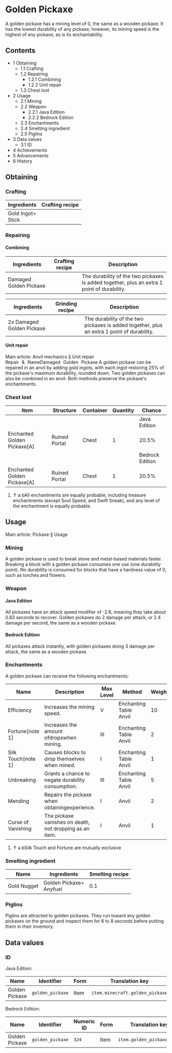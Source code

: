 # Golden Pickaxe
A golden pickaxe has a mining level of 0, the same as a wooden pickaxe. It has the lowest durability of any pickaxe; however, its mining speed is the highest of any pickaxe, as is its enchantability.

## Contents
- 1 Obtaining
	- 1.1 Crafting
	- 1.2 Repairing
		- 1.2.1 Combining
		- 1.2.2 Unit repair
	- 1.3 Chest loot
- 2 Usage
	- 2.1 Mining
	- 2.2 Weapon
		- 2.2.1 Java Edition
		- 2.2.2 Bedrock Edition
	- 2.3 Enchantments
	- 2.4 Smelting ingredient
	- 2.5 Piglins
- 3 Data values
	- 3.1 ID
- 4 Achievements
- 5 Advancements
- 6 History

## Obtaining
### Crafting
| Ingredients           | Crafting recipe |
|-----------------------|-----------------|
| Gold Ingot+<br/>Stick |                 |

### Repairing
#### Combining
| Ingredients            | Crafting recipe | Description                                                                                |
|------------------------|-----------------|--------------------------------------------------------------------------------------------|
| Damaged Golden Pickaxe |                 | The durability of the two pickaxes is added together, plus an extra 1 point of durability. |

| Ingredients               | Grinding recipe | Description                                                                                |
|---------------------------|-----------------|--------------------------------------------------------------------------------------------|
| 2x Damaged Golden Pickaxe |                 | The durability of the two pickaxes is added together, plus an extra 1 point of durability. |

#### Unit repair
Main article: Anvil mechanics § Unit repair
Repair & NameDamaged Golden Pickaxe
A golden pickaxe can be repaired in an anvil by adding gold ingots, with each ingot restoring 25% of the pickaxe's maximum durability, rounded down. Two golden pickaxes can also be combined in an anvil. Both methods preserve the pickaxe's enchantments.

### Chest loot
| Item                        | Structure     | Container | Quantity | Chance          |
|-----------------------------|---------------|-----------|----------|-----------------|
|                             |               |           |          | Java Edition    |
| Enchanted Golden Pickaxe[A] | Ruined Portal | Chest     | 1        | 20.5%           |
|                             |               |           |          | Bedrock Edition |
| Enchanted Golden Pickaxe[A] | Ruined Portal | Chest     | 1        | 20.5%           |

1. ↑ a bAll enchantments are equally probable, including treasure enchantments (except Soul Speed, and Swift Sneak), and any level of the enchantment is equally probable.

## Usage
Main article: Pickaxe § Usage
### Mining
A golden pickaxe is used to break stone and metal-based materials faster. Breaking a block with a golden pickaxe consumes one use (one durability point). No durability is consumed for blocks that have a hardness value of 0, such as torches and flowers.

### Weapon
#### Java Edition
All pickaxes have an attack speed modifier of -2.8, meaning they take about 0.83 seconds to recover. Golden pickaxes do 2 damage per attack, or 2.4 damage per second, the same as a wooden pickaxe.

#### Bedrock Edition
All pickaxes attack instantly, with golden pickaxes doing 3 damage per attack, the same as a wooden pickaxe.

### Enchantments
A golden pickaxe can receive the following enchantments:

| Name               | Description                                             | Max Level | Method                     | Weight |
|--------------------|---------------------------------------------------------|-----------|----------------------------|--------|
| Efficiency         | Increases the mining speed.                             | V         | Enchanting Table<br/>Anvil | 10     |
| Fortune[note 1]    | Increases the amount ofdropswhen mining.                | III       | Enchanting Table<br/>Anvil | 2      |
| Silk Touch[note 1] | Causes blocks to drop themselves when mined.            | I         | Enchanting Table<br/>Anvil | 1      |
| Unbreaking         | Grants a chance to negate durability consumption.       | III       | Enchanting Table<br/>Anvil | 5      |
| Mending            | Repairs the pickaxe when obtainingexperience.           | I         | Anvil                      | 2      |
| Curse of Vanishing | The pickaxe vanishes on death, not dropping as an item. | I         | Anvil                      | 1      |

1. ↑ a bSilk Touch and Fortune are mutually exclusive

### Smelting ingredient
| Name        | Ingredients                 | Smelting recipe |
|-------------|-----------------------------|-----------------|
| Gold Nugget | Golden Pickaxe+<br/>Anyfuel | 0.1             |

### Piglins
Piglins are attracted to golden pickaxes. They run toward any golden pickaxes on the ground and inspect them for 6 to 8 seconds before putting them in their inventory.

## Data values
### ID
Java Edition:

| Name           | Identifier       | Form | Translation key                 |
|----------------|------------------|------|---------------------------------|
| Golden Pickaxe | `golden_pickaxe` | Item | `item.minecraft.golden_pickaxe` |

Bedrock Edition:

| Name           | Identifier       | Numeric ID | Form | Translation key            |
|----------------|------------------|------------|------|----------------------------|
| Golden Pickaxe | `golden_pickaxe` | `324`      | Item | `item.golden_pickaxe.name` |

